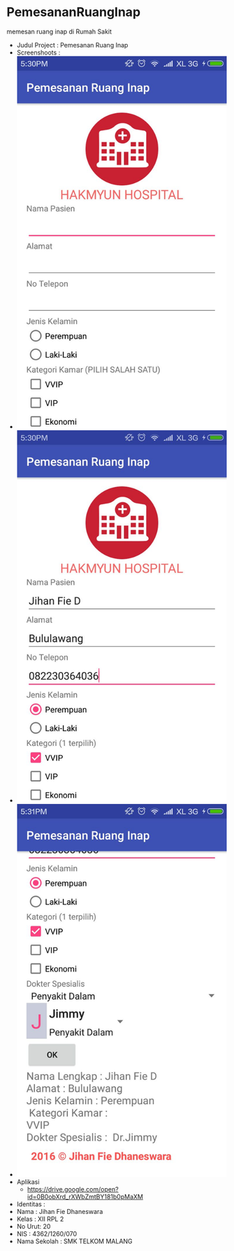 # PemesananRuangInap
memesan ruang inap di Rumah Sakit

* Judul Project : Pemesanan Ruang Inap
* Screenshoots  :
 * ![PemesenanRuangInap](https://github.com/jihanfied/PemesananRuangInap/blob/master/WhatsApp%20Image%202016-09-14%20at%2018.37.42.jpeg)
 * ![PemesenanRuangInap](https://github.com/jihanfied/PemesananRuangInap/blob/master/WhatsApp%20Image%202016-09-14%20at%2018.37.41.jpeg)
 * ![PemesenanRuangInap](https://github.com/jihanfied/PemesananRuangInap/blob/master/WhatsApp%20Image%202016-09-14%20at%2018.37.43.jpeg)
* Aplikasi
  * https://drive.google.com/open?id=0B0obXrd_rXWbZmtBY181b0pMaXM
* Identitas     :
 * Nama   : Jihan Fie Dhaneswara
 * Kelas  : XII RPL 2
 * No Urut: 20
 * NIS    : 4362/1260/070
 * Nama Sekolah : SMK TELKOM MALANG
